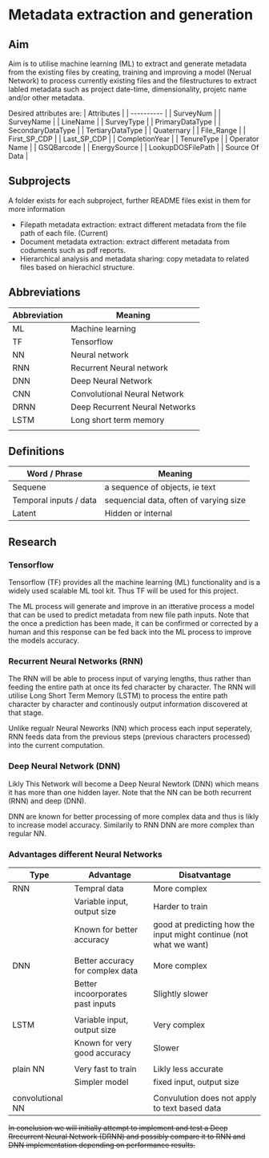 # Metadata extraction and generation

## Aim

Aim is to utilise machine learning (ML) to extract and generate metadata from the existing files by creating, training and improving a model (Nerual Network) to process currently existing files and the filestructures to extract labled metadata such as project date-time, dimensionality, projetc name and/or other metadata.

Desired attributes are:
| Attributes |
| ---------- |
| SurveyNum	|
| SurveyName |
| LineName |
| SurveyType |
| PrimaryDataType |
| SecondaryDataType |
| TertiaryDataType |
| Quaternary |
| File_Range |
| First_SP_CDP |
| Last_SP_CDP |
| CompletionYear |
| TenureType |
| Operator Name |
| GSQBarcode |
| EnergySource |
| LookupDOSFilePath |
| Source Of Data |

## Subprojects

A folder exists for each subproject, further README files exist in them for more information

- Filepath metadata extraction: extract different metadata from the file path of each file. (Current)
- Document metadata extraction: extract different metadata from coduments such as pdf reports.
- Hierarchical analysis and metadata sharing: copy metadata to related files based on hierachicl structure.

## Abbreviations

| Abbreviation | Meaning |
|-------------|---------|
| ML | Machine learning |
| TF | Tensorflow |
| NN | Neural network |
| RNN | Recurrent Neural network |
| DNN | Deep Neural Network | 
| CNN | Convolutional Neural Network |
| DRNN | Deep Recurrent Neural Networks |
| LSTM | Long short term memory |
|  |  |

## Definitions

| Word / Phrase | Meaning |
|---------------|---------|
| Sequene | a sequence of objects, ie text |
| Temporal inputs / data | sequencial data, often of varying size |
| Latent | Hidden or internal |

## Research

### Tensorflow
Tensorflow (TF) provides all the machine learning (ML) functionality and is a widely used scalable ML tool kit. Thus TF will be used for this project.

The ML process will generate and improve in an itterative process a model that can be used to predict metadata from new file path inputs. Note that the once a prediction has been made, it can be confirmed or corrected by a human and this response can be fed back into the ML process to improve the models accuracy.

### Recurrent Neural Networks (RNN)

The RNN will be able to process input of varying lengths, thus rather than feeding the entire path at once its fed character by character. The RNN will utilise Long Short Term Memory (LSTM) to process the entire path character by character and continously output information discovered at that stage.

Unlike regualr Neural Neworks (NN) which process each input seperately, RNN feeds data from the previous steps (previous characters processed) into the current computation.

### Deep Neural Network (DNN)

Likly This Network will become a Deep Neural Newtork (DNN) which means it has more than one hidden layer. Note that the NN can be both recurrent (RNN) and deep (DNN).

DNN are known for better processing of more complex data and thus is likly to increase model accuracy. Similarily to RNN DNN are more complex than regular NN.

### Advantages different Neural Networks

| Type     | Advantage | Disatvantage |
|----------|-----------|--------------|
| RNN      | Tempral data                | More complex |
|          | Variable input, output size | Harder to train |
|          | Known for better accuracy   | good at predicting how the input might continue (not what we want) |
| | | |
| DNN      | Better accuracy for complex data | More complex |
|          | Better incoorporates past inputs | Slightly slower |
| | | |
| LSTM     | Variable input, output size  | Very complex |
|          | Known for very good accuracy | Slower |
| | | |
| plain NN | Very fast to train | Likly less accurate |
|          | Simpler model      | fixed input, output size |
| | | |
| convolutional NN |  | Convulution does not apply to text based data |

~~In conclusion we will initially attempt to implement and test a Deep Rrecurrent Neural Network (DRNN) and possibly compare it to RNN and DNN implementation depending on performance results.~~